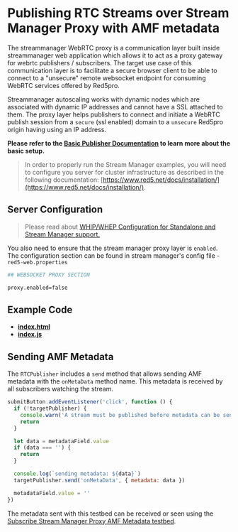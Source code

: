 # Publishing RTC Streams over Stream Manager Proxy with AMF metadata

The streammanager WebRTC proxy is a communication layer built inside streammanager web application which allows it to act as a proxy gateway for webrtc publishers / subscribers. The target use case of this communication layer is to facilitate a secure browser client to be able to connect to a "unsecure" remote websocket endpoint for consuming WebRTC services offered by Red5pro.

Streammanager autoscaling works with dynamic nodes which are associated with dynamic IP addresses and cannot have a SSL attached to them. The proxy layer helps publishers to connect and initiate a WebRTC publish session from a `secure` (ssl enabled) domain to a `unsecure` Red5pro origin having using an IP address.

**Please refer to the [Basic Publisher Documentation](../publishStreamManagerProxy/README.md) to learn more about the basic setup.**

> In order to properly run the Stream Manager examples, you will need to configure you server for cluster infrastructure as described in the following documentation: [https://www.red5.net/docs/installation/](https://www.red5.net/docs/installation/).

## Server Configuration

> Please read about [WHIP/WHEP Configuration for Standalone and Stream Manager support.](https://www.red5.net/docs/special/user-guide/whip-whep-configuration/)

You also need to ensure that the stream manager proxy layer is `enabled`. The configuration section can be found in stream manager's config file - `red5-web.properties`

```sh
## WEBSOCKET PROXY SECTION

proxy.enabled=false
```

## Example Code

- **[index.html](index.html)**
- **[index.js](index.js)**

## Sending AMF Metadata

The `RTCPublisher` includes a `send` method that allows sending AMF metadata with the `onMetaData` method name. This metadata is received by all subscribers watching the stream.

```js
submitButton.addEventListener('click', function () {
  if (!targetPublisher) {
    console.warn('A stream must be published before metadata can be sent!')
    return
  }

  let data = metadataField.value
  if (data === '') {
    return
  }

  console.log(`sending metadata: ${data}`)
  targetPublisher.send('onMetaData', { metadata: data })

  metadataField.value = ''
})
```

The metadata sent with this testbed can be received or seen using the [Subscribe Stream Manager Proxy AMF Metadata testbed](../subscribeStreamManagerProxyAMFMetadata/index.html).
